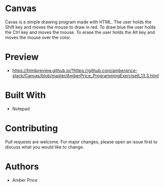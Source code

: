 # Canvas
Cavas is a simple drawing program made with HTML. The user holds the Shift key and moves the mouse to draw in red. To draw blue the user holds the Ctrl key and moves the mouse. To erase the user holds the Alt key and moves the mouse over the color.

# Preview
* https://htmlpreview.github.io/?https://github.com/amberprice-stack/Canvas/blob/master/AmberPrice_ProgrammingExercise6_13.3.html
# Built With
 * Notepad
# Contributing
Pull requests are welcome. For major changes, please open an issue first to discuss what you would like to change.
# Authors
* Amber Price
